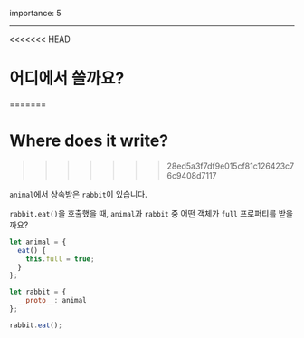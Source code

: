 importance: 5

---

<<<<<<< HEAD
# 어디에서 쓸까요?
=======
# Where does it write?
>>>>>>> 28ed5a3f7df9e015cf81c126423c76c9408d7117

`animal`에서 상속받은 `rabbit`이 있습니다.

`rabbit.eat()`을 호출했을 때, `animal`과 `rabbit` 중 어떤 객체가 `full` 프로퍼티를 받을까요?

```js
let animal = {
  eat() {
    this.full = true;
  }
};

let rabbit = {
  __proto__: animal
};

rabbit.eat();
```
